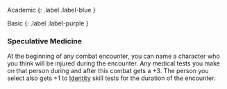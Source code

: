 
Academic
{: .label .label-blue }

Basic
{: .label .label-purple }
### Speculative Medicine
At the beginning of any combat encounter, you can name a character who you think will be injured during the encounter. Any medical tests you make on that person during and after this combat gets a +3. The person you select also gets +1 to [Identity](Game/Core/Spirit#Identity) skill tests for the duration of the encounter.